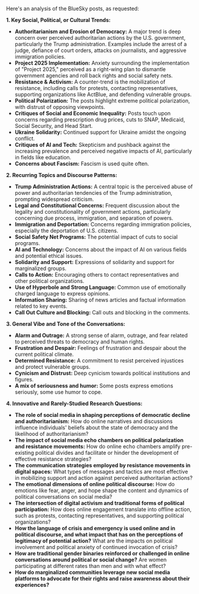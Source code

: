 Here's an analysis of the BlueSky posts, as requested:

**1. Key Social, Political, or Cultural Trends:**

*   **Authoritarianism and Erosion of Democracy:** A major trend is deep concern over perceived authoritarian actions by the U.S. government, particularly the Trump administration. Examples include the arrest of a judge, defiance of court orders, attacks on journalists, and aggressive immigration policies.
*   **Project 2025 Implementation:** Anxiety surrounding the implementation of "Project 2025," perceived as a right-wing plan to dismantle government agencies and roll back rights and social safety nets.
*   **Resistance & Activism:** A counter-trend is the mobilization of resistance, including calls for protests, contacting representatives, supporting organizations like ActBlue, and defending vulnerable groups.
*   **Political Polarization:** The posts highlight extreme political polarization, with distrust of opposing viewpoints.
*   **Critiques of Social and Economic Inequality:** Posts touch upon concerns regarding prescription drug prices, cuts to SNAP, Medicaid, Social Security, and Head Start.
*   **Ukraine Solidarity:** Continued support for Ukraine amidst the ongoing conflict.
*   **Critiques of AI and Tech:** Skepticism and pushback against the increasing prevalence and perceived negative impacts of AI, particularly in fields like education.
*   **Concerns about Fascism:** Fascism is used quite often.

**2. Recurring Topics and Discourse Patterns:**

*   **Trump Administration Actions:** A central topic is the perceived abuse of power and authoritarian tendencies of the Trump administration, prompting widespread criticism.
*   **Legal and Constitutional Concerns:** Frequent discussion about the legality and constitutionality of government actions, particularly concerning due process, immigration, and separation of powers.
*   **Immigration and Deportation:** Concerns regarding immigration policies, especially the deportation of U.S. citizens.
*   **Social Safety Net Programs:** The potential impact of cuts to social programs.
*   **AI and Technology:** Concerns about the impact of AI on various fields and potential ethical issues.
*   **Solidarity and Support:** Expressions of solidarity and support for marginalized groups.
*   **Calls to Action:** Encouraging others to contact representatives and other political organizations.
*   **Use of Hyperbole and Strong Language:** Common use of emotionally charged language to express opinions.
*   **Information Sharing:** Sharing of news articles and factual information related to key events.
*    **Call Out Culture and Blocking:** Call outs and blocking in the comments.

**3. General Vibe and Tone of the Conversations:**

*   **Alarm and Outrage:** A strong sense of alarm, outrage, and fear related to perceived threats to democracy and human rights.
*   **Frustration and Despair:** Feelings of frustration and despair about the current political climate.
*   **Determined Resistance:** A commitment to resist perceived injustices and protect vulnerable groups.
*   **Cynicism and Distrust:** Deep cynicism towards political institutions and figures.
*   **A mix of seriousness and humor:** Some posts express emotions seriously, some use humor to cope.

**4. Innovative and Rarely-Studied Research Questions:**

*   **The role of social media in shaping perceptions of democratic decline and authoritarianism:** How do online narratives and discussions influence individuals' beliefs about the state of democracy and the likelihood of authoritarianism?
*   **The impact of social media echo chambers on political polarization and resistance movements:** How do online echo chambers amplify pre-existing political divides and facilitate or hinder the development of effective resistance strategies?
*   **The communication strategies employed by resistance movements in digital spaces:** What types of messages and tactics are most effective in mobilizing support and action against perceived authoritarian actions?
*   **The emotional dimensions of online political discourse:** How do emotions like fear, anger, and hope shape the content and dynamics of political conversations on social media?
*   **The intersection of digital activism and traditional forms of political participation:** How does online engagement translate into offline action, such as protests, contacting representatives, and supporting political organizations?
*   **How the language of crisis and emergency is used online and in political discourse, and what impact that has on the perceptions of legitimacy of potential action?** What are the impacts on political involvement and political anxiety of continued invocation of crisis?
*    **How are traditional gender binaries reinforced or challenged in online conversations around political or social change?** Are women participating at different rates than men and with what effect?
*   **How do marginalized communities leverage new social media platforms to advocate for their rights and raise awareness about their experiences?**
